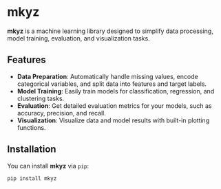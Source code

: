 # mkyz

**mkyz** is a machine learning library designed to simplify data processing, model training, evaluation, and visualization tasks.

## Features

- **Data Preparation**: Automatically handle missing values, encode categorical variables, and split data into features and target labels.
- **Model Training**: Easily train models for classification, regression, and clustering tasks.
- **Evaluation**: Get detailed evaluation metrics for your models, such as accuracy, precision, and recall.
- **Visualization**: Visualize data and model results with built-in plotting functions.

## Installation

You can install **mkyz** via `pip`:

```bash
pip install mkyz
```
